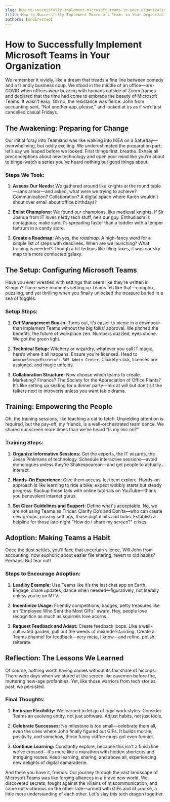 ```yaml
---
slug: how-to-successfully-implement-microsoft-teams-in-your-organization
title: How to Successfully Implement Microsoft Teams in Your Organization
authors: [undirected]
---
```



# How to Successfully Implement Microsoft Teams in Your Organization

We remember it vividly, like a dream that treads a fine line between comedy and a friendly business coup. We stood in the middle of an office—pre-COVID when offices were buzzing with humans outside of Zoom frames—and declared that the time had come to embrace the beauty of Microsoft Teams. It wasn’t easy. Oh no, the resistance was fierce. John from accounting said, “Not another app, please," and looked at us as if we’d just cancelled casual Fridays.

## The Awakening: Preparing for Change

Our initial foray into Teamland was like walking into IKEA on a Saturday—overwhelming, but oddly exciting. We underestimated the preparation part; let’s say we leaped before we looked. First things first, breathe. Exhale all preconceptions about new technology and open your mind like you’re about to binge-watch a series you’ve heard nothing but good things about. 

### Steps We Took:

1. **Assess Our Needs:**
   We gathered around like knights at the round table—sans armor—and asked, what were we trying to achieve? Communication? Collaboration? A digital space where Karen wouldn’t shout over email about office birthdays?

2. **Enlist Champions:**
   We found our champions, like medieval knights. If Sir Joshua from IT loves nerdy tech stuff, he’s our guy. Enthusiasm is contagious; make sure it's spreading faster than a toddler with a temper tantrum in a candy store.

3. **Create a Roadmap:**
   Ah yes, the *roadmap*. A high-fancy word for a simple list of steps with deadlines. When are we launching? What training is needed? Though a bit tedious like filing taxes, it was our sky map to a more connected galaxy.

## The Setup: Configuring Microsoft Teams

Have you ever wrestled with settings that seem like they’re written in Klingon? There were moments setting up Teams felt like that—complex, puzzling, and yet thrilling when you finally unlocked the treasure buried in a sea of toggles.

### Setup Steps:

1. **Get Management Buy-in:**
   Turns out, it’s easier to picnic in a downpour than implement Teams without the big folks’ approval. We pitched the benefits, the future of workplace zen. Numbers dazzled, eyes shone. We got the green light.

2. **Technical Setup:**
   Witchery or wizardry, whatever you call IT magic, here’s where it all happens. Ensure you’re licensed. Head to `Admin>Setup>Microsoft 365 Admin Center`. Clickety-click, licenses are assigned, and magic unfolds.

3. **Collaboration Structure:**
   Now choose which teams to create. Marketing? Finance? The Society for the Appreciation of Office Plants? It’s like setting up seating for a dinner party—mix at will but don’t sit the talkers next to introverts unless you want table drama.

## Training: Empowering the People

Oh, the training sessions, like teaching a cat to fetch. Unyielding attention is required, but the pay-off, my friends, is a well-orchestrated team dance. We shared our screen more times than we’ve heard “Is my mic on?”

### Training Steps:

1. **Organize Informative Sessions:**
   Get the experts, the IT wizards, the Jesse Pinkmans of technology. Schedule interactive sessions—avoid monologues unless they’re Shakespearean—and get people to actually… interact.

2. **Hands-On Experience:**
   Give them access, let them explore. Hands-on approach is like learning to ride a bike; expect wobbly starts but steady progress. Backup those fails with online tutorials on YouTube—thank you benevolent Internet gurus.

3. **Set Clear Guidelines and Support:**
   Define what's acceptable. No, we are not using Teams as Tinder. Clarify Do’s and Don’ts—who can create new groups, privacy settings, those digital bits and bobs. Establish a helpline for those late-night "How do I share my screen?" crises.

## Adoption: Making Teams a Habit

Once the dust settles, you’ll face that uncertain silence. Will John from accounting, now euphoric about easier file sharing, revert to old habits? Perhaps. But fear not!

### Steps to Encourage Adoption:

1. **Lead by Example:**
   Use Teams like it’s the last chat app on Earth. Engage, share updates, dance when needed—figuratively, not literally unless you’re on MTV.

2. **Incentivize Usage:**
   Friendly competitions, badges, petty treasures like an “Employee Who Sent the Most GIFs” award. Hey, people love recognition as much as squirrels love acorns.

3. **Request Feedback and Adapt:**
   Create feedback loops. Like a well-cultivated garden, pull out the weeds of misunderstanding. Create a Teams channel for feedback—very meta, I know—and refine, polish, reiterate.

## Reflection: The Lessons We Learned

Of course, nothing worth having comes without its fair share of hiccups. There were days when we stared at the screen like cavemen before fire, muttering new-age profanities. Yet, like those warriors from tech stories past, we persisted.

### Final Thoughts:

1. **Embrace Flexibility:**
   We learned to let go of rigid work styles. Consider Teams an evolving entity, not just software. Adjust habits, not just tools.

2. **Celebrate Successes:**
   No milestone is too small—celebrate them all, even the ones where John finally figured out GIFs. It builds morale, positivity, and somehow, those funny coffee mugs got even funnier.

3. **Continue Learning:**
   Constantly explore, because this isn’t a finish line we've crossed—it's more like a marathon with hidden shortcuts and intriguing routes. Keep learning, sharing, and above all, experiencing new delights of digital camaraderie.

And there you have it, friends. Our journey through the vast landscape of Microsoft Teams was like forging alliances in a brave new world. We discovered secrets, fought against the villains of miscommunication, and came out victorious on the other side—armed with GIFs and of course, a little more understanding of each other. Let's slay this tech dragon together.
